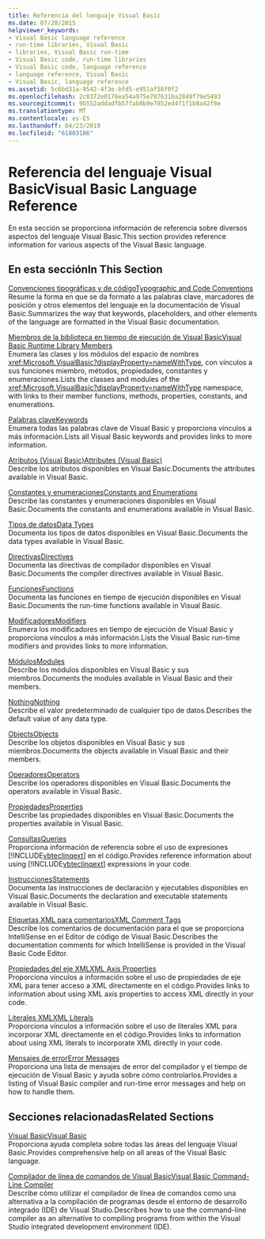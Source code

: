 ```yaml
---
title: Referencia del lenguaje Visual Basic
ms.date: 07/20/2015
helpviewer_keywords:
- Visual Basic language reference
- run-time libraries, Visual Basic
- libraries, Visual Basic run-time
- Visual Basic code, run-time libraries
- Visual Basic code, language reference
- language reference, Visual Basic
- Visual Basic, language reference
ms.assetid: 5c6bd31a-9542-4f3e-bfd5-e951af58f0f2
ms.openlocfilehash: 2c0372e0176ea54a975e787631ba2849f79e5493
ms.sourcegitcommit: 9b552addadfb57fab0b9e7852ed4f1f1b8a42f8e
ms.translationtype: MT
ms.contentlocale: es-ES
ms.lasthandoff: 04/23/2019
ms.locfileid: "61803186"
---
```

# <a name="visual-basic-language-reference"></a><span data-ttu-id="3c9bf-102">Referencia del lenguaje Visual Basic</span><span class="sxs-lookup"><span data-stu-id="3c9bf-102">Visual Basic Language Reference</span></span>
<span data-ttu-id="3c9bf-103">En esta sección se proporciona información de referencia sobre diversos aspectos del lenguaje Visual Basic.</span><span class="sxs-lookup"><span data-stu-id="3c9bf-103">This section provides reference information for various aspects of the Visual Basic language.</span></span>  
  
## <a name="in-this-section"></a><span data-ttu-id="3c9bf-104">En esta sección</span><span class="sxs-lookup"><span data-stu-id="3c9bf-104">In This Section</span></span>  
 [<span data-ttu-id="3c9bf-105">Convenciones tipográficas y de código</span><span class="sxs-lookup"><span data-stu-id="3c9bf-105">Typographic and Code Conventions</span></span>](../../visual-basic/language-reference/typographic-and-code-conventions.md)  
 <span data-ttu-id="3c9bf-106">Resume la forma en que se da formato a las palabras clave, marcadores de posición y otros elementos del lenguaje en la documentación de Visual Basic.</span><span class="sxs-lookup"><span data-stu-id="3c9bf-106">Summarizes the way that keywords, placeholders, and other elements of the language are formatted in the Visual Basic documentation.</span></span>  
  
 [<span data-ttu-id="3c9bf-107">Miembros de la biblioteca en tiempo de ejecución de Visual Basic</span><span class="sxs-lookup"><span data-stu-id="3c9bf-107">Visual Basic Runtime Library Members</span></span>](../../visual-basic/language-reference/runtime-library-members.md)  
 <span data-ttu-id="3c9bf-108">Enumera las clases y los módulos del espacio de nombres <xref:Microsoft.VisualBasic?displayProperty=nameWithType>, con vínculos a sus funciones miembro, métodos, propiedades, constantes y enumeraciones.</span><span class="sxs-lookup"><span data-stu-id="3c9bf-108">Lists the classes and modules of the <xref:Microsoft.VisualBasic?displayProperty=nameWithType> namespace, with links to their member functions, methods, properties, constants, and enumerations.</span></span>  
  
 [<span data-ttu-id="3c9bf-109">Palabras clave</span><span class="sxs-lookup"><span data-stu-id="3c9bf-109">Keywords</span></span>](../../visual-basic/language-reference/keywords/index.md)  
 <span data-ttu-id="3c9bf-110">Enumera todas las palabras clave de Visual Basic y proporciona vínculos a más información.</span><span class="sxs-lookup"><span data-stu-id="3c9bf-110">Lists all Visual Basic keywords and provides links to more information.</span></span>  
  
 [<span data-ttu-id="3c9bf-111">Atributos (Visual Basic)</span><span class="sxs-lookup"><span data-stu-id="3c9bf-111">Attributes (Visual Basic)</span></span>](../../visual-basic/language-reference/attributes.md)  
 <span data-ttu-id="3c9bf-112">Describe los atributos disponibles en Visual Basic.</span><span class="sxs-lookup"><span data-stu-id="3c9bf-112">Documents the attributes available in Visual Basic.</span></span>  
  
 [<span data-ttu-id="3c9bf-113">Constantes y enumeraciones</span><span class="sxs-lookup"><span data-stu-id="3c9bf-113">Constants and Enumerations</span></span>](../../visual-basic/language-reference/constants-and-enumerations.md)  
 <span data-ttu-id="3c9bf-114">Describe las constantes y enumeraciones disponibles en Visual Basic.</span><span class="sxs-lookup"><span data-stu-id="3c9bf-114">Documents the constants and enumerations available in Visual Basic.</span></span>  
  
 [<span data-ttu-id="3c9bf-115">Tipos de datos</span><span class="sxs-lookup"><span data-stu-id="3c9bf-115">Data Types</span></span>](../../visual-basic/language-reference/data-types/index.md)  
 <span data-ttu-id="3c9bf-116">Documenta los tipos de datos disponibles en Visual Basic.</span><span class="sxs-lookup"><span data-stu-id="3c9bf-116">Documents the data types available in Visual Basic.</span></span>  
  
 [<span data-ttu-id="3c9bf-117">Directivas</span><span class="sxs-lookup"><span data-stu-id="3c9bf-117">Directives</span></span>](../../visual-basic/language-reference/directives/index.md)  
 <span data-ttu-id="3c9bf-118">Documenta las directivas de compilador disponibles en Visual Basic.</span><span class="sxs-lookup"><span data-stu-id="3c9bf-118">Documents the compiler directives available in Visual Basic.</span></span>  
  
 [<span data-ttu-id="3c9bf-119">Funciones</span><span class="sxs-lookup"><span data-stu-id="3c9bf-119">Functions</span></span>](../../visual-basic/language-reference/functions/index.md)  
 <span data-ttu-id="3c9bf-120">Documenta las funciones en tiempo de ejecución disponibles en Visual Basic.</span><span class="sxs-lookup"><span data-stu-id="3c9bf-120">Documents the run-time functions available in Visual Basic.</span></span>  
  
 [<span data-ttu-id="3c9bf-121">Modificadores</span><span class="sxs-lookup"><span data-stu-id="3c9bf-121">Modifiers</span></span>](../../visual-basic/language-reference/modifiers/index.md)  
 <span data-ttu-id="3c9bf-122">Enumera los modificadores en tiempo de ejecución de Visual Basic y proporciona vínculos a más información.</span><span class="sxs-lookup"><span data-stu-id="3c9bf-122">Lists the Visual Basic run-time modifiers and provides links to more information.</span></span>  
  
 [<span data-ttu-id="3c9bf-123">Módulos</span><span class="sxs-lookup"><span data-stu-id="3c9bf-123">Modules</span></span>](../../visual-basic/language-reference/modules.md)  
 <span data-ttu-id="3c9bf-124">Describe los módulos disponibles en Visual Basic y sus miembros.</span><span class="sxs-lookup"><span data-stu-id="3c9bf-124">Documents the modules available in Visual Basic and their members.</span></span>  
  
 [<span data-ttu-id="3c9bf-125">Nothing</span><span class="sxs-lookup"><span data-stu-id="3c9bf-125">Nothing</span></span>](../../visual-basic/language-reference/nothing.md)  
 <span data-ttu-id="3c9bf-126">Describe el valor predeterminado de cualquier tipo de datos.</span><span class="sxs-lookup"><span data-stu-id="3c9bf-126">Describes the default value of any data type.</span></span>  
  
 [<span data-ttu-id="3c9bf-127">Objects</span><span class="sxs-lookup"><span data-stu-id="3c9bf-127">Objects</span></span>](../../visual-basic/language-reference/objects/index.md)  
 <span data-ttu-id="3c9bf-128">Describe los objetos disponibles en Visual Basic y sus miembros.</span><span class="sxs-lookup"><span data-stu-id="3c9bf-128">Documents the objects available in Visual Basic and their members.</span></span>  
  
 [<span data-ttu-id="3c9bf-129">Operadores</span><span class="sxs-lookup"><span data-stu-id="3c9bf-129">Operators</span></span>](../../visual-basic/language-reference/operators/index.md)  
 <span data-ttu-id="3c9bf-130">Describe los operadores disponibles en Visual Basic.</span><span class="sxs-lookup"><span data-stu-id="3c9bf-130">Documents the operators available in Visual Basic.</span></span>  
  
 [<span data-ttu-id="3c9bf-131">Propiedades</span><span class="sxs-lookup"><span data-stu-id="3c9bf-131">Properties</span></span>](../../visual-basic/language-reference/properties.md)  
 <span data-ttu-id="3c9bf-132">Describe las propiedades disponibles en Visual Basic.</span><span class="sxs-lookup"><span data-stu-id="3c9bf-132">Documents the properties available in Visual Basic.</span></span>  
  
 [<span data-ttu-id="3c9bf-133">Consultas</span><span class="sxs-lookup"><span data-stu-id="3c9bf-133">Queries</span></span>](../../visual-basic/language-reference/queries/index.md)  
 <span data-ttu-id="3c9bf-134">Proporciona información de referencia sobre el uso de expresiones [!INCLUDE[vbteclinqext](~/includes/vbteclinqext-md.md)] en el código.</span><span class="sxs-lookup"><span data-stu-id="3c9bf-134">Provides reference information about using [!INCLUDE[vbteclinqext](~/includes/vbteclinqext-md.md)] expressions in your code.</span></span>  
  
 [<span data-ttu-id="3c9bf-135">Instrucciones</span><span class="sxs-lookup"><span data-stu-id="3c9bf-135">Statements</span></span>](../../visual-basic/language-reference/statements/index.md)  
 <span data-ttu-id="3c9bf-136">Documenta las instrucciones de declaración y ejecutables disponibles en Visual Basic.</span><span class="sxs-lookup"><span data-stu-id="3c9bf-136">Documents the declaration and executable statements available in Visual Basic.</span></span>  
  
 [<span data-ttu-id="3c9bf-137">Etiquetas XML para comentarios</span><span class="sxs-lookup"><span data-stu-id="3c9bf-137">XML Comment Tags</span></span>](../../visual-basic/language-reference/xmldoc/index.md)  
 <span data-ttu-id="3c9bf-138">Describe los comentarios de documentación para el que se proporciona IntelliSense en el Editor de código de Visual Basic.</span><span class="sxs-lookup"><span data-stu-id="3c9bf-138">Describes the documentation comments for which IntelliSense is provided in the Visual Basic Code Editor.</span></span>  
  
 [<span data-ttu-id="3c9bf-139">Propiedades del eje XML</span><span class="sxs-lookup"><span data-stu-id="3c9bf-139">XML Axis Properties</span></span>](../../visual-basic/language-reference/xml-axis/index.md)  
 <span data-ttu-id="3c9bf-140">Proporciona vínculos a información sobre el uso de propiedades de eje XML para tener acceso a XML directamente en el código.</span><span class="sxs-lookup"><span data-stu-id="3c9bf-140">Provides links to information about using XML axis properties to access XML directly in your code.</span></span>  
  
 [<span data-ttu-id="3c9bf-141">Literales XML</span><span class="sxs-lookup"><span data-stu-id="3c9bf-141">XML Literals</span></span>](../../visual-basic/language-reference/xml-literals/index.md)  
 <span data-ttu-id="3c9bf-142">Proporciona vínculos a información sobre el uso de literales XML para incorporar XML directamente en el código.</span><span class="sxs-lookup"><span data-stu-id="3c9bf-142">Provides links to information about using XML literals to incorporate XML directly in your code.</span></span>  
  
 [<span data-ttu-id="3c9bf-143">Mensajes de error</span><span class="sxs-lookup"><span data-stu-id="3c9bf-143">Error Messages</span></span>](../../visual-basic/language-reference/error-messages/index.md)  
 <span data-ttu-id="3c9bf-144">Proporciona una lista de mensajes de error del compilador y el tiempo de ejecución de Visual Basic y ayuda sobre cómo controlarlos.</span><span class="sxs-lookup"><span data-stu-id="3c9bf-144">Provides a listing of Visual Basic compiler and run-time error messages and help on how to handle them.</span></span>  
  
## <a name="related-sections"></a><span data-ttu-id="3c9bf-145">Secciones relacionadas</span><span class="sxs-lookup"><span data-stu-id="3c9bf-145">Related Sections</span></span>  
 [<span data-ttu-id="3c9bf-146">Visual Basic</span><span class="sxs-lookup"><span data-stu-id="3c9bf-146">Visual Basic</span></span>](../../visual-basic/index.md)  
 <span data-ttu-id="3c9bf-147">Proporciona ayuda completa sobre todas las áreas del lenguaje Visual Basic.</span><span class="sxs-lookup"><span data-stu-id="3c9bf-147">Provides comprehensive help on all areas of the Visual Basic language.</span></span>  
  
 [<span data-ttu-id="3c9bf-148">Compilador de línea de comandos de Visual Basic</span><span class="sxs-lookup"><span data-stu-id="3c9bf-148">Visual Basic Command-Line Compiler</span></span>](../../visual-basic/reference/command-line-compiler/index.md)  
 <span data-ttu-id="3c9bf-149">Describe cómo utilizar el compilador de línea de comandos como una alternativa a la compilación de programas desde el entorno de desarrollo integrado (IDE) de Visual Studio.</span><span class="sxs-lookup"><span data-stu-id="3c9bf-149">Describes how to use the command-line compiler as an alternative to compiling programs from within the Visual Studio integrated development environment (IDE).</span></span>
